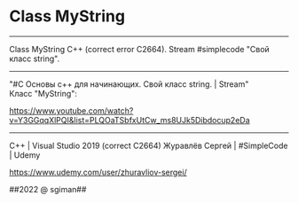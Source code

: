 # Class MyString

---------------------------------------------------------------------------------------

Class MyString C++ (correct error C2664). Stream #simplecode "Свой класс string".

---------------------------------------------------------------------------------------

"#C Основы c++ для начинающих. Свой класс string. | Stream"  
Класс "MyString":

https://www.youtube.com/watch?v=Y3GGqqXlPQI&list=PLQOaTSbfxUtCw_ms8UJk5Dibdocup2eDa

--------------------------------------------------------------------------------------
С++ | Visual Studio 2019 (correct C2664)
Журавлёв Сергей | #SimpleCode | Udemy

https://www.udemy.com/user/zhuravliov-sergei/

##2022 @ sgiman##

